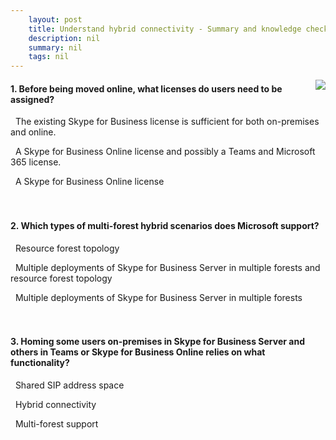 ```yaml
---
    layout: post
    title: Understand hybrid connectivity - Summary and knowledge check
    description: nil
    summary: nil
    tags: nil
---
```



 <a target="_blank" href="https://docs.microsoft.com/en-us/learn/modules/m365-teams-upgrade-hybrid/summary-knowledge-check/"><i class="fas fa-external-link-alt"></i> </a>
 <img align="right" src="https://docs.microsoft.com/en-us/learn/achievements/m365-teams-upgrade-hybrid.svg">
####  1. Before being moved online, what licenses do users need to be assigned?


<i class='far fa-square'></i> &nbsp;&nbsp;The existing Skype for Business license is sufficient for both on-premises and online.

<i class='fas fa-check-square' style='color: Dodgerblue;'></i> &nbsp;&nbsp;A Skype for Business Online license and possibly a Teams and Microsoft 365 license.

<i class='far fa-square'></i> &nbsp;&nbsp;A Skype for Business Online license
<br />
<br />
<br />

####  2. Which types of multi-forest hybrid scenarios does Microsoft support?


<i class='far fa-square'></i> &nbsp;&nbsp;Resource forest topology

<i class='fas fa-check-square' style='color: Dodgerblue;'></i> &nbsp;&nbsp;Multiple deployments of Skype for Business Server in multiple forests and resource forest topology

<i class='far fa-square'></i> &nbsp;&nbsp;Multiple deployments of Skype for Business Server in multiple forests
<br />
<br />
<br />

####  3. Homing some users on-premises in Skype for Business Server and others in Teams or Skype for Business Online relies on what functionality?


<i class='fas fa-check-square' style='color: Dodgerblue;'></i> &nbsp;&nbsp;Shared SIP address space

<i class='far fa-square'></i> &nbsp;&nbsp;Hybrid connectivity

<i class='far fa-square'></i> &nbsp;&nbsp;Multi-forest support
<br />
<br />
<br />
